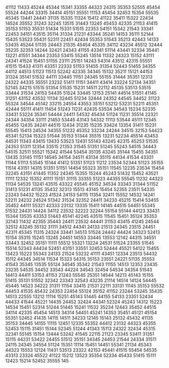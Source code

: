 41112 11433 45244 45344 15341 33355 44323 24315 35353 52555 45454 55524 44244 33315 34414 45151 35551 11153 45454 32453 15354 55535 45345 13441 24441 31135 15335 11324 15412 41122 35411 15322 22434 14524 35552 31243 32245 13515 31443 13245 45453 42335 21153 41415 35153 51153 35531 51434 15331 51515 22353 54151 15342 21543 33341 22453 34151 43515 35114 31334 21231 43344 35241 14153 35111 52144 15435 53523 55431 52311 22451 42434 55353 51543 35213 42443 14133 53435 45244 51135 24443 21535 45454 45335 34112 43234 45512 32444 35235 32353 14244 32421 24343 41155 43341 51114 43441 32334 35441 13221 41551 34344 23353 53415 55245 13514 11332 24323 15152 43111 24341 41524 15451 51155 23111 25151 14243 54314 43512 42315 55551 41515 15433 41311 43351 22333 51153 51455 31354 52443 51455 34355 44112 44513 51123 11513 52242 42335 34345 15132 35211 15121 44153 31324 35141 51532 44111 33445 11151 24345 55155 31444 35351 12313 24322 44335 35551 23232 51411 11151 34411 43414 33224 52134 34351 52145 34215 51515 51354 51535 15231 14511 22112 45135 53513 53515 33444 31534 24153 54435 51524 33445 13153 25141 44514 51551 41145 31251 43152 43532 11134 32445 51234 32444 24352 44545 34452 31123 55324 34544 45142 33215 24554 43553 35151 53212 53231 52211 45351 42444 55111 41411 11454 51243 11231 42435 53534 34543 15234 52335 33431 53224 35341 54444 24411 54532 45434 51124 11231 35514 22321 24344 34354 33111 21453 53445 43143 54332 11113 53544 45111 12345 45455 12435 34241 44515 12434 31235 15235 33424 13354 31411 15231 55545 15413 24534 34355 51232 45352 33234 24244 34515 32153 54423 45341 52134 15323 51544 35153 51344 35515 13231 52234 45514 43453 44531 11343 43415 13433 53523 12431 55143 43245 42315 45253 51535 24353 51311 12354 33515 21353 31545 51351 51245 55243 54515 34443 54515 32511 55521 15342 41544 53454 35135 43245 35144 15455 34351 13435 33145 11151 14545 34154 34511 43134 35115 44134 41534 43331 11144 51113 53545 15144 41412 51351 51123 11212 23534 52344 51123 35155 11514 43151 14315 51351 51151 14454 55323 35151 11545 12235 23534 15454 32245 43151 41445 11352 24345 15355 15244 45243 51432 15452 43521 11111 12332 15352 41111 15151 31115 33355 51223 44355 55545 11232 44323 11134 54535 13241 43515 43322 45545 45152 34534 33343 31344 51152 31413 51231 41135 35432 32313 15513 43145 15454 52355 23511 54335 23243 54432 15223 41524 24153 54115 11354 32411 15552 14532 14241 52211 24232 24524 51342 31534 32352 24411 34233 45215 15414 53455 35452 44111 55321 42333 23132 13335 15411 14145 44515 54451 55345 51532 24431 14424 34112 23532 32222 32244 55154 55144 44123 33431 15344 13535 43353 51443 45141 42245 43515 11545 15451 35124 35353 32143 11432 42355 35443 24411 23532 44441 31153 43415 41245 24544 32512 43245 35132 31111 34512 44341 24133 21513 24345 23515 24451 42311 45345 11315 24324 33441 34513 51524 24442 44424 34323 52413 15154 35315 15245 13245 24451 14553 33445 13553 12142 44315 34551 33443 32452 35151 11111 55512 55321 13224 24531 51524 23355 51545 15514 52343 44434 52451 43151 33551 32453 52444 45521 54122 15455 13423 15223 55343 24133 21524 53232 41111 43451 12334 23513 54432 15112 44345 34514 11534 15323 54315 35153 23551 24221 51135 35553 41543 35345 13535 55124 34545 35342 21543 11155 14513 12353 23435 23235 54535 34452 33543 44224 34543 32454 54534 34354 51543 14413 44411 53153 41153 21243 55545 25351 14544 14213 45143 15155 51415 35131 51552 32342 23343 32543 43235 21114 14514 14124 54445 45445 14523 34222 31311 11154 33415 21531 22111 33131 11145 35153 55532 44453 41535 45432 24353 22454 55124 35152 41152 23244 53245 35435 14513 22555 13212 11114 15251 45143 51445 44155 54133 23351 52434 44433 41544 45221 14435 24452 32424 44341 52324 45243 14312 15223 14534 15451 52314 51244 51445 15241 11532 35234 12443 35452 44515 34114 42335 45454 14513 34314 54451 45241 14353 35451 45121 45154 55351 52452 41435 14115 14511 34233 12145 15143 25132 45432 41135 35153 34445 14155 11115 12451 12335 55352 44412 23132 44323 45355 52453 15115 31451 15144 52345 51244 41343 15113 24322 32434 45315 32341 55145 15154 13444 53242 41545 22115 21123 23345 53411 31351 15115 44231 53422 24455 51512 35151 34345 24453 21544 24334 31511 24115 24345 34554 51124 15351 11114 15451 14451 55341 21134 45343 44323 15553 12124 11431 53513 23322 42153 45441 41515 55454 54535 43313 23324 45522 41122 15212 13523 35354 52334 45433 51415 15111 12423 15214 52452 35555 145

